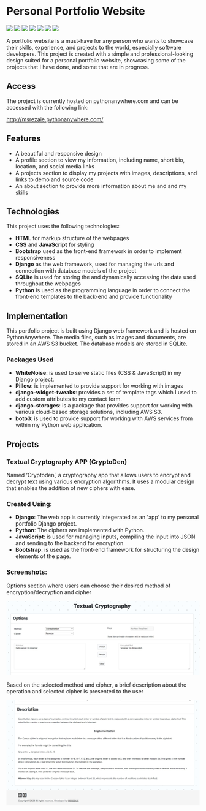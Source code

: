 # Personal Portfolio Website
![](https://img.shields.io/badge/Django-v4.1.5-blue?logo=Django&logoColor=white)
![](https://img.shields.io/badge/Python->=v3.8-blue?logo=python&logoColor=white)
![](https://img.shields.io/badge/Database-SQLite-blue?logo=SQLite&logoColor=white)
![](https://img.shields.io/badge/Bootstrap-v5.3.0-blue?logo=Bootstrap&logoColor=white)
![](https://img.shields.io/badge/Media%20Files-AWS%20S3-blue?logo=Amazon%20AWS&logoColor=white)
![](https://img.shields.io/badge/Hosting-PythonAnywhere-blue?)
[![](https://img.shields.io/badge/License-MIT-blue?/)](https://www.gnu.org/licenses/MIT)

A portfolio website is a must-have for any person who wants to showcase their skills, experience, and projects to the world, especially software developers. This project is created with a simple and professional-looking design suited for a personal portfolio website, showcasing some of the projects that I have done, and some that are in progress.

## Access

The project is currently hosted on pythonanywhere.com and can be accessed with the following link:

http://msrezaie.pythonanywhere.com/


## Features

- A beautiful and responsive design
- A profile section to view my information, including name, short bio, location, and social media links
- A projects section to display my projects with images, descriptions, and links to demo and source code
- An about section to provide more information about me and and my skills


## Technologies
This project uses the following technologies:

- **HTML** for markup structure of the webpages
- **CSS** and **JavaScript** for styling
- **Bootstrap** used as the front-end framework in order to implement responsiveness
- **Django** as the web framework, used for managing the urls and connection with database models of the project
- **SQLite** is used for storing the and dynamically accessing the data used throughout the webpages
- **Python** is used as the programming language in order to connect the front-end templates to the back-end and provide functionality


## Implementation
This portfolio project is built using Django web framework and is hosted on PythonAnywhere. The media files, such as images and documents, are stored in an AWS S3 bucket. The database models are stored in SQLite.

### Packages Used
- **WhiteNoise**: is used to serve static files (CSS & JavaScript) in my Django project.
- **Pillow**: is implemented to provide support for working with images
- **django-widget-tweaks**: provides a set of template tags which I used to add custom attributes to my contact form.
- **django-storages**: is a package that provides support for working with various cloud-based storage solutions, including AWS S3.
- **boto3**: is used to provide support for working with AWS services from within my Python web application.

## Projects

### Textual Cryptography APP (CryptoDen)
Named ‘Cryptoden’, a cryptography app that allows users to encrypt and decrypt text using various encryption algorithms. It uses a modular design that enables the addition of new ciphers with ease.

### Created Using:
- **Django**: The web app is currently integerated as an 'app' to my personal portfolio Django project.
- **Python**: The ciphers are implemented with Python.
- **JavaScript**: is used for managing inputs, compiling the input into JSON and sending to the backend for encryption.
- **Bootstrap**: is used as the front-end framework for structuring the design elements of the page.

### Screenshots:
Options section where users can choose their desired method of encryption/decryption and cipher

<img width="800" src="https://github.com/msrezaie/personal_portfolio/blob/main/cryptoden/screenshots/cryptoden1.jpg"/>


Based on the selected method and cipher, a brief description about the operation and selected cipher is presented to the user

<img width="800" src="https://github.com/msrezaie/personal_portfolio/blob/main/cryptoden/screenshots/cryptoden2.jpg"/>
